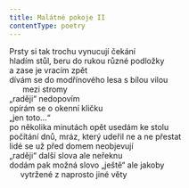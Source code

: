```yaml
---
title: Malátné pokoje II
contentType: poetry
---
```


<section>

Prsty si tak trochu vynucují čekání  
hladím stůl, beru do rukou různé podložky  
a zase je vracím zpět  
dívám se do modřínového lesa s bílou vilou  
      mezi stromy  
„raději“ nedopovím  
opírám se o okenní kličku  
„jen toto…“  
po několika minutách opět usedám ke stolu  
počítání dnů, mráz, který udeřil ne a ne přestat  
lidé se už před domem neobjevují  
„raději“ další slova ale neřeknu  
dodám pak možná slovo „ještě“ ale jakoby  
     vytržené z naprosto jiné věty

</section>
